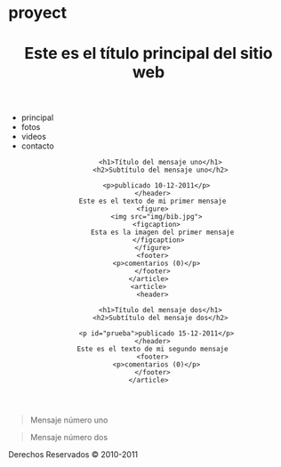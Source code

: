 proyect
=======
<!DOCTYPE html>
<html lang="es">
<head>
  <meta charset="iso-8859-1">
  <meta name="description" content="Ejemplo de HTML5">
  <meta name="keywords" content="HTML5, CSS3, JavaScript">
  <title>Este texto es el título del documento</title>
  <link rel="stylesheet" href="prueba.css">
</head>
<body>
  <header>
    <h1>Este es el título principal del sitio web</h1>
  </header>
  <nav>
    <ul>
      <li>principal</li>
      <li>fotos</li>
      <li>videos</li>
      <li>contacto</li>
    </ul>
  </nav>
  <section>
    <article>
      <header>
        
          <h1>Título del mensaje uno</h1>
          <h2>Subtítulo del mensaje uno</h2>
        
        <p>publicado 10-12-2011</p>
      </header>
      Este es el texto de mi primer mensaje
      <figure>
        <img src="img/bib.jpg">
        <figcaption>
           Esta es la imagen del primer mensaje
         </figcaption>
      </figure>
      <footer>
        <p>comentarios (0)</p>
      </footer>
    </article>
    <article>
      <header>
        
          <h1>Título del mensaje dos</h1>
          <h2>Subtítulo del mensaje dos</h2>
        
        <p id="prueba">publicado 15-12-2011</p>
      </header>
      Este es el texto de mi segundo mensaje
      <footer>
        <p>comentarios (0)</p>
      </footer>
    </article>
  </section>
  <aside>
    <blockquote>Mensaje número uno</blockquote>
    <blockquote>Mensaje número dos</blockquote>
  </aside>
  <footer>
    Derechos Reservados &copy; 2010-2011
  </footer>
</body>
</html>
